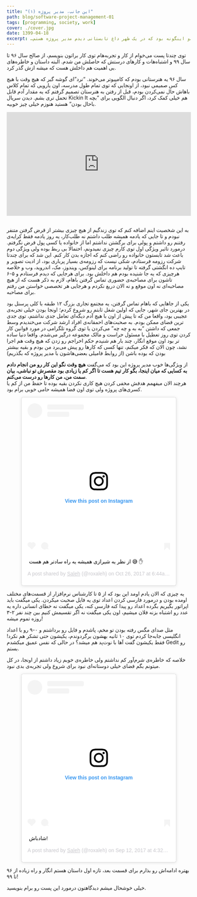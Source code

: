 ```yaml
---
title: "این جانب، مدیر پروژه (۱)"
path: blog/software-project-management-01
tags: [programming, society, work]
cover: ./cover.jpg
date: 1399-04-18
excerpt: …و اینگونه بود که در یک ظهر داغ تابستانی دیدم مدیر پروژه هستم…
---
```


توی چندتا پست می‌خوام از کار و تجربه‌هام توی کار براتون بنویسم، از صالح سال ۹۶ تا سال ۹۹ و اشتباه‌هات و کارهای درستش که حاصلش من شدم. البته داستان و خاطره‌های بی اهمیت هم داخلش هست که میشه ازش گذر کرد.

سال ۹۶ یه هنرستانی بودم که کامپیوتر می‌خوند. “نرد”ای گوشه گیر که هیچ وقت با هیچ کس صمیمی نبود، از اونجایی که توی تمام طول مدرسه، اون یارویی که تمام کلاس باهاش حال نمی‌کردن بودم، قبل از رفتن به هنرستان تصمیم گرفتم که یه مقدار آدم قابل تحمل تری بشم. دیدن سریال Kickin It هم خیلی کمک کرد، اگر دنبال الگویی برای “بچه باحال بودن” هستید هنوزم خیلی چیز خوبیه.

  
<div style="overflow:hidden;
    padding-bottom:56.25%;
    position:relative;
    margin-bottom: 30px;
    height:0;"><br>
    <iframe style="left:0;
    top:0;
    height:100%;
    width:100%;
    position:absolute;" width="420" height="315" src="https://www.youtube.com/embed/RRMhOZL5Z5M" frameborder="0" allowfullscreen=""></iframe>
</div>

به این شخصیت اینم اضافه کنم که توی زندگیم از هیچ چیزی بیشتر از قرض گرفتن متنفر نبودم و تا جایی که یادمه همیشه طلب داشتم نه طلب‌کار، یه روز یادمه فقط کرایه‌ی رفتنم رو داشتم و پولی برای برگشتن نداشتم اما از خانواده یا کسی پول قرض نگرفتم. درمورد تاثیر ویژگی اول توی کارم چیزی نمیدونم، احتمالا بی ربط بوده ولی ویژگی دوم باعث شد تابستون خانواده رو راضی کنم که اجازه بدن کار کنم. این شد که برای چندتا شرکت رزومه فرستادم، شکی نیست که رزومه‌ی بسیار پرباری بود، از ادیت تصویر و تایپ ده انگشتی گرفته تا تولید برنامه برای لینوکس، ویندوز، مک، اندروید، وب و خلاصه هرچیزی که یه جا شنیده بودم هم داخلش بود. برای هرجایی که دیدم فرستادم و ۵-۶ تاشون برای مصاحبه‌ی حضوری تماس گرفتن باهام، لازم به ذکر هست که از هیچ مصاحبه‌ای نه اون موقع و نه الان دریغ نکردم و هرجایی هر تخصصی خواستن من رفتم برای مصاحبه.

یکی از جاهایی که باهام تماس گرفتن، یه مجتمع تجاری بزرگ ۱۲ طبقه با کلی پرسنل بود در بهترین جای شهر، جایی که اولین شغل ثابتم رو شروع کردم؛ اونجا بودن خیلی تجربه‌ی عجیبی بود، واقعا من که تا پیش از اون با هیچ آدم دیگه‌ای تعامل جدی نداشتم، توی جدی ترین فضای ممکن بودم. به صحبت‌های احمقانه‌ی افراد ارشد شرکت می‌خندیدم وسط جمعی که داشتن “به به و چه چه” می‌کردن یا توی گروه تلگرامی در مورد قوانین کار کردن توی روز تعطیل با مسئول حراست و مالک مجموعه درگیر می‌شدم. واقعا دنیا ساده تر بود اون موقع انگار، چند بار هم شنیدم حکم اخراجم رو زدن که هیچ وقت هم اجرا نشد، چون الان که فکر میکنم، تنها کسی که کارها رو پیش می‌برد من بودم و بقیه بیشتر بودن که بوده باشن (از روابط فامیلی بعضی‌هاشون با مدیر پروژه که بگذریم)

از ویژگی‌ها خوب مدیر پروژه این بود که می‌گفت **هیچ وقت نگو این کار رو من انجام دادم به کسایی که میان اینجا، بگو کار تیم هست تا اگر کم یا زیادی بود مقصرش تو نباشی، بیان سمت من، من کارها رو درست می‌کنم**.  
هرچند الان میفهمم هدفش مخفی کردن هیچ کاری نکردن بقیه بوده تا حفظ من از کم یا کسری‌های پروژه ولی توی اون فضا همیشه حامی خوبی برام بود.

<figure class="wp-block-embed-instagram wp-block-embed is-type-rich is-provider-instagram"><div class="wp-block-embed__wrapper">
<blockquote class="instagram-media" data-instgrm-captioned data-instgrm-permalink="https://www.instagram.com/p/BatplGoj6Fm/?utm_source=ig_embed&amp;utm_campaign=loading" data-instgrm-version="12" style=" background:#FFF; border:0; border-radius:3px; box-shadow:0 0 1px 0 rgba(0,0,0,0.5),0 1px 10px 0 rgba(0,0,0,0.15); margin: 1px; max-width:580px; min-width:326px; padding:0; width:99.375%; width:-webkit-calc(100% - 2px); width:calc(100% - 2px);"><div style="padding:16px;"> <a href="https://www.instagram.com/p/BatplGoj6Fm/?utm_source=ig_embed&amp;utm_campaign=loading" style=" background:#FFFFFF; line-height:0; padding:0 0; text-align:center; text-decoration:none; width:100%;" target="_blank"> <div style=" display: flex; flex-direction: row; align-items: center;"> <div style="background-color: #F4F4F4; border-radius: 50%; flex-grow: 0; height: 40px; margin-right: 14px; width: 40px;"></div> <div style="display: flex; flex-direction: column; flex-grow: 1; justify-content: center;"> <div style=" background-color: #F4F4F4; border-radius: 4px; flex-grow: 0; height: 14px; margin-bottom: 6px; width: 100px;"></div> <div style=" background-color: #F4F4F4; border-radius: 4px; flex-grow: 0; height: 14px; width: 60px;"></div></div></div><div style="padding: 19% 0;"></div> <div style="display:block; height:50px; margin:0 auto 12px; width:50px;"><svg width="50px" height="50px" viewBox="0 0 60 60" version="1.1" xmlns="https://www.w3.org/2000/svg" xmlns:xlink="https://www.w3.org/1999/xlink"><g stroke="none" stroke-width="1" fill="none" fill-rule="evenodd"><g transform="translate(-511.000000, -20.000000)" fill="#000000"><g><path d="M556.869,30.41 C554.814,30.41 553.148,32.076 553.148,34.131 C553.148,36.186 554.814,37.852 556.869,37.852 C558.924,37.852 560.59,36.186 560.59,34.131 C560.59,32.076 558.924,30.41 556.869,30.41 M541,60.657 C535.114,60.657 530.342,55.887 530.342,50 C530.342,44.114 535.114,39.342 541,39.342 C546.887,39.342 551.658,44.114 551.658,50 C551.658,55.887 546.887,60.657 541,60.657 M541,33.886 C532.1,33.886 524.886,41.1 524.886,50 C524.886,58.899 532.1,66.113 541,66.113 C549.9,66.113 557.115,58.899 557.115,50 C557.115,41.1 549.9,33.886 541,33.886 M565.378,62.101 C565.244,65.022 564.756,66.606 564.346,67.663 C563.803,69.06 563.154,70.057 562.106,71.106 C561.058,72.155 560.06,72.803 558.662,73.347 C557.607,73.757 556.021,74.244 553.102,74.378 C549.944,74.521 548.997,74.552 541,74.552 C533.003,74.552 532.056,74.521 528.898,74.378 C525.979,74.244 524.393,73.757 523.338,73.347 C521.94,72.803 520.942,72.155 519.894,71.106 C518.846,70.057 518.197,69.06 517.654,67.663 C517.244,66.606 516.755,65.022 516.623,62.101 C516.479,58.943 516.448,57.996 516.448,50 C516.448,42.003 516.479,41.056 516.623,37.899 C516.755,34.978 517.244,33.391 517.654,32.338 C518.197,30.938 518.846,29.942 519.894,28.894 C520.942,27.846 521.94,27.196 523.338,26.654 C524.393,26.244 525.979,25.756 528.898,25.623 C532.057,25.479 533.004,25.448 541,25.448 C548.997,25.448 549.943,25.479 553.102,25.623 C556.021,25.756 557.607,26.244 558.662,26.654 C560.06,27.196 561.058,27.846 562.106,28.894 C563.154,29.942 563.803,30.938 564.346,32.338 C564.756,33.391 565.244,34.978 565.378,37.899 C565.522,41.056 565.552,42.003 565.552,50 C565.552,57.996 565.522,58.943 565.378,62.101 M570.82,37.631 C570.674,34.438 570.167,32.258 569.425,30.349 C568.659,28.377 567.633,26.702 565.965,25.035 C564.297,23.368 562.623,22.342 560.652,21.575 C558.743,20.834 556.562,20.326 553.369,20.18 C550.169,20.033 549.148,20 541,20 C532.853,20 531.831,20.033 528.631,20.18 C525.438,20.326 523.257,20.834 521.349,21.575 C519.376,22.342 517.703,23.368 516.035,25.035 C514.368,26.702 513.342,28.377 512.574,30.349 C511.834,32.258 511.326,34.438 511.181,37.631 C511.035,40.831 511,41.851 511,50 C511,58.147 511.035,59.17 511.181,62.369 C511.326,65.562 511.834,67.743 512.574,69.651 C513.342,71.625 514.368,73.296 516.035,74.965 C517.703,76.634 519.376,77.658 521.349,78.425 C523.257,79.167 525.438,79.673 528.631,79.82 C531.831,79.965 532.853,80.001 541,80.001 C549.148,80.001 550.169,79.965 553.369,79.82 C556.562,79.673 558.743,79.167 560.652,78.425 C562.623,77.658 564.297,76.634 565.965,74.965 C567.633,73.296 568.659,71.625 569.425,69.651 C570.167,67.743 570.674,65.562 570.82,62.369 C570.966,59.17 571,58.147 571,50 C571,41.851 570.966,40.831 570.82,37.631"></path></g></g></g></svg></div><div style="padding-top: 8px;"> <div style=" color:#3897f0; font-family:Arial,sans-serif; font-size:14px; font-style:normal; font-weight:550; line-height:18px;"> View this post on Instagram</div></div><div style="padding: 12.5% 0;"></div> <div style="display: flex; flex-direction: row; margin-bottom: 14px; align-items: center;"><div> <div style="background-color: #F4F4F4; border-radius: 50%; height: 12.5px; width: 12.5px; transform: translateX(0px) translateY(7px);"></div> <div style="background-color: #F4F4F4; height: 12.5px; transform: rotate(-45deg) translateX(3px) translateY(1px); width: 12.5px; flex-grow: 0; margin-right: 14px; margin-left: 2px;"></div> <div style="background-color: #F4F4F4; border-radius: 50%; height: 12.5px; width: 12.5px; transform: translateX(9px) translateY(-18px);"></div></div><div style="margin-left: 8px;"> <div style=" background-color: #F4F4F4; border-radius: 50%; flex-grow: 0; height: 20px; width: 20px;"></div> <div style=" width: 0; height: 0; border-top: 2px solid transparent; border-left: 6px solid #f4f4f4; border-bottom: 2px solid transparent; transform: translateX(16px) translateY(-4px) rotate(30deg)"></div></div><div style="margin-left: auto;"> <div style=" width: 0px; border-top: 8px solid #F4F4F4; border-right: 8px solid transparent; transform: translateY(16px);"></div> <div style=" background-color: #F4F4F4; flex-grow: 0; height: 12px; width: 16px; transform: translateY(-4px);"></div> <div style=" width: 0; height: 0; border-top: 8px solid #F4F4F4; border-left: 8px solid transparent; transform: translateY(-4px) translateX(8px);"></div></div></div></a> <p style=" margin:8px 0 0 0; padding:0 4px;"> <a href="https://www.instagram.com/p/BatplGoj6Fm/?utm_source=ig_embed&amp;utm_campaign=loading" style=" color:#000; font-family:Arial,sans-serif; font-size:14px; font-style:normal; font-weight:normal; line-height:17px; text-decoration:none; word-wrap:break-word;" target="_blank">از نظر یه شیرازی همیشه یه راه سادتر هم هست 😅 ✋</a></p> <p style=" color:#c9c8cd; font-family:Arial,sans-serif; font-size:14px; line-height:17px; margin-bottom:0; margin-top:8px; overflow:hidden; padding:8px 0 7px; text-align:center; text-overflow:ellipsis; white-space:nowrap;">A post shared by <a href="https://www.instagram.com/roxaleh/?utm_source=ig_embed&amp;utm_campaign=loading" style=" color:#c9c8cd; font-family:Arial,sans-serif; font-size:14px; font-style:normal; font-weight:normal; line-height:17px;" target="_blank"> Saleh</a> (@roxaleh) on <time style=" font-family:Arial,sans-serif; font-size:14px; line-height:17px;" datetime="2017-10-26T13:44:51+00:00">Oct 26, 2017 at 6:44am PDT</time></p></div></blockquote><script async src="//www.instagram.com/embed.js"></script>
</div></figure>

یه چیزی که الان یادم اومد این بود که از ۵ تا کارشناس نرم‌افزار از قسمت‌های مختلف اومده بودن و درمورد فارسی کردن اعداد توی یه فایل صحبت میکردن. یکی میگفت باید اپراتور بگیریم بگرده اعداد رو پیدا کنه فارسی کنه، یکی میگفت نه خطای انسانی داره یه عدد رو اشتباه بزنه فلان میشیم، اون یکی میگفت نه اگر تقسیمش کنیم بین چند نفر ۲-۳ روزه تموم میشه!

مثل صدای مگس رفته بودن تو مخم، پاشدم و فایل رو برداشتم و ۰-۹ رو با اعداد انگلیسی جابه‌جا کردم توی ۱۰ ثانیه بهشون برگردوندم، یکیشون حتی تشکر هم نکرد! فقط یکیشون گفت آها با نوت‌پد هم میشد؟ در حالی که نفس عمیق میکشدم Gedit رو بستم.

خلاصه که خاطره‌ی شرم‌آور کم نداشتم ولی خاطره‌ی خوبم زیاد داشتم از اونجا، در کل میتونم بگم فضای خیلی دوستانه‌ای نبود برای شروع ولی تجربه‌ی بدی نبود.

<figure class="wp-block-embed-instagram wp-block-embed is-type-rich is-provider-instagram"><div class="wp-block-embed__wrapper">
<blockquote class="instagram-media" data-instgrm-captioned data-instgrm-permalink="https://www.instagram.com/p/BY8H1oWDa4o/?utm_source=ig_embed&amp;utm_campaign=loading" data-instgrm-version="12" style=" background:#FFF; border:0; border-radius:3px; box-shadow:0 0 1px 0 rgba(0,0,0,0.5),0 1px 10px 0 rgba(0,0,0,0.15); margin: 1px; max-width:580px; min-width:326px; padding:0; width:99.375%; width:-webkit-calc(100% - 2px); width:calc(100% - 2px);"><div style="padding:16px;"> <a href="https://www.instagram.com/p/BY8H1oWDa4o/?utm_source=ig_embed&amp;utm_campaign=loading" style=" background:#FFFFFF; line-height:0; padding:0 0; text-align:center; text-decoration:none; width:100%;" target="_blank"> <div style=" display: flex; flex-direction: row; align-items: center;"> <div style="background-color: #F4F4F4; border-radius: 50%; flex-grow: 0; height: 40px; margin-right: 14px; width: 40px;"></div> <div style="display: flex; flex-direction: column; flex-grow: 1; justify-content: center;"> <div style=" background-color: #F4F4F4; border-radius: 4px; flex-grow: 0; height: 14px; margin-bottom: 6px; width: 100px;"></div> <div style=" background-color: #F4F4F4; border-radius: 4px; flex-grow: 0; height: 14px; width: 60px;"></div></div></div><div style="padding: 19% 0;"></div> <div style="display:block; height:50px; margin:0 auto 12px; width:50px;"><svg width="50px" height="50px" viewBox="0 0 60 60" version="1.1" xmlns="https://www.w3.org/2000/svg" xmlns:xlink="https://www.w3.org/1999/xlink"><g stroke="none" stroke-width="1" fill="none" fill-rule="evenodd"><g transform="translate(-511.000000, -20.000000)" fill="#000000"><g><path d="M556.869,30.41 C554.814,30.41 553.148,32.076 553.148,34.131 C553.148,36.186 554.814,37.852 556.869,37.852 C558.924,37.852 560.59,36.186 560.59,34.131 C560.59,32.076 558.924,30.41 556.869,30.41 M541,60.657 C535.114,60.657 530.342,55.887 530.342,50 C530.342,44.114 535.114,39.342 541,39.342 C546.887,39.342 551.658,44.114 551.658,50 C551.658,55.887 546.887,60.657 541,60.657 M541,33.886 C532.1,33.886 524.886,41.1 524.886,50 C524.886,58.899 532.1,66.113 541,66.113 C549.9,66.113 557.115,58.899 557.115,50 C557.115,41.1 549.9,33.886 541,33.886 M565.378,62.101 C565.244,65.022 564.756,66.606 564.346,67.663 C563.803,69.06 563.154,70.057 562.106,71.106 C561.058,72.155 560.06,72.803 558.662,73.347 C557.607,73.757 556.021,74.244 553.102,74.378 C549.944,74.521 548.997,74.552 541,74.552 C533.003,74.552 532.056,74.521 528.898,74.378 C525.979,74.244 524.393,73.757 523.338,73.347 C521.94,72.803 520.942,72.155 519.894,71.106 C518.846,70.057 518.197,69.06 517.654,67.663 C517.244,66.606 516.755,65.022 516.623,62.101 C516.479,58.943 516.448,57.996 516.448,50 C516.448,42.003 516.479,41.056 516.623,37.899 C516.755,34.978 517.244,33.391 517.654,32.338 C518.197,30.938 518.846,29.942 519.894,28.894 C520.942,27.846 521.94,27.196 523.338,26.654 C524.393,26.244 525.979,25.756 528.898,25.623 C532.057,25.479 533.004,25.448 541,25.448 C548.997,25.448 549.943,25.479 553.102,25.623 C556.021,25.756 557.607,26.244 558.662,26.654 C560.06,27.196 561.058,27.846 562.106,28.894 C563.154,29.942 563.803,30.938 564.346,32.338 C564.756,33.391 565.244,34.978 565.378,37.899 C565.522,41.056 565.552,42.003 565.552,50 C565.552,57.996 565.522,58.943 565.378,62.101 M570.82,37.631 C570.674,34.438 570.167,32.258 569.425,30.349 C568.659,28.377 567.633,26.702 565.965,25.035 C564.297,23.368 562.623,22.342 560.652,21.575 C558.743,20.834 556.562,20.326 553.369,20.18 C550.169,20.033 549.148,20 541,20 C532.853,20 531.831,20.033 528.631,20.18 C525.438,20.326 523.257,20.834 521.349,21.575 C519.376,22.342 517.703,23.368 516.035,25.035 C514.368,26.702 513.342,28.377 512.574,30.349 C511.834,32.258 511.326,34.438 511.181,37.631 C511.035,40.831 511,41.851 511,50 C511,58.147 511.035,59.17 511.181,62.369 C511.326,65.562 511.834,67.743 512.574,69.651 C513.342,71.625 514.368,73.296 516.035,74.965 C517.703,76.634 519.376,77.658 521.349,78.425 C523.257,79.167 525.438,79.673 528.631,79.82 C531.831,79.965 532.853,80.001 541,80.001 C549.148,80.001 550.169,79.965 553.369,79.82 C556.562,79.673 558.743,79.167 560.652,78.425 C562.623,77.658 564.297,76.634 565.965,74.965 C567.633,73.296 568.659,71.625 569.425,69.651 C570.167,67.743 570.674,65.562 570.82,62.369 C570.966,59.17 571,58.147 571,50 C571,41.851 570.966,40.831 570.82,37.631"></path></g></g></g></svg></div><div style="padding-top: 8px;"> <div style=" color:#3897f0; font-family:Arial,sans-serif; font-size:14px; font-style:normal; font-weight:550; line-height:18px;"> View this post on Instagram</div></div><div style="padding: 12.5% 0;"></div> <div style="display: flex; flex-direction: row; margin-bottom: 14px; align-items: center;"><div> <div style="background-color: #F4F4F4; border-radius: 50%; height: 12.5px; width: 12.5px; transform: translateX(0px) translateY(7px);"></div> <div style="background-color: #F4F4F4; height: 12.5px; transform: rotate(-45deg) translateX(3px) translateY(1px); width: 12.5px; flex-grow: 0; margin-right: 14px; margin-left: 2px;"></div> <div style="background-color: #F4F4F4; border-radius: 50%; height: 12.5px; width: 12.5px; transform: translateX(9px) translateY(-18px);"></div></div><div style="margin-left: 8px;"> <div style=" background-color: #F4F4F4; border-radius: 50%; flex-grow: 0; height: 20px; width: 20px;"></div> <div style=" width: 0; height: 0; border-top: 2px solid transparent; border-left: 6px solid #f4f4f4; border-bottom: 2px solid transparent; transform: translateX(16px) translateY(-4px) rotate(30deg)"></div></div><div style="margin-left: auto;"> <div style=" width: 0px; border-top: 8px solid #F4F4F4; border-right: 8px solid transparent; transform: translateY(16px);"></div> <div style=" background-color: #F4F4F4; flex-grow: 0; height: 12px; width: 16px; transform: translateY(-4px);"></div> <div style=" width: 0; height: 0; border-top: 8px solid #F4F4F4; border-left: 8px solid transparent; transform: translateY(-4px) translateX(8px);"></div></div></div></a> <p style=" margin:8px 0 0 0; padding:0 4px;"> <a href="https://www.instagram.com/p/BY8H1oWDa4o/?utm_source=ig_embed&amp;utm_campaign=loading" style=" color:#000; font-family:Arial,sans-serif; font-size:14px; font-style:normal; font-weight:normal; line-height:17px; text-decoration:none; word-wrap:break-word;" target="_blank">شادباش!</a></p> <p style=" color:#c9c8cd; font-family:Arial,sans-serif; font-size:14px; line-height:17px; margin-bottom:0; margin-top:8px; overflow:hidden; padding:8px 0 7px; text-align:center; text-overflow:ellipsis; white-space:nowrap;">A post shared by <a href="https://www.instagram.com/roxaleh/?utm_source=ig_embed&amp;utm_campaign=loading" style=" color:#c9c8cd; font-family:Arial,sans-serif; font-size:14px; font-style:normal; font-weight:normal; line-height:17px;" target="_blank"> Saleh</a> (@roxaleh) on <time style=" font-family:Arial,sans-serif; font-size:14px; line-height:17px;" datetime="2017-09-12T11:32:38+00:00">Sep 12, 2017 at 4:32am PDT</time></p></div></blockquote><script async src="//www.instagram.com/embed.js"></script>
</div></figure>

بهتره ادامه‌اش رو بذارم برای قسمت بعد، تازه اول داستان هستم انگار و راه زیاده از ۹۶ تا ۹۹!

خیلی خوشحال میشم دیدگاهتون درمورد این پست رو برام بنویسید.